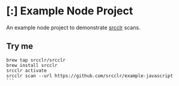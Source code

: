 # [:] Example Node Project

An example node project to demonstrate [srcclr](https://www.srcclr.com) scans.

## Try me

```````
brew tap srcclr/srcclr
brew install srcclr
srcclr activate
srcclr scan --url https://github.com/srcclr/example-javascript
```

